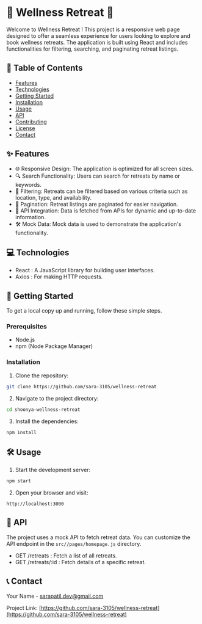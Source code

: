 # 🌿 Wellness Retreat 🌿

Welcome to Wellness Retreat ! This project is a responsive web page designed to offer a seamless experience for users looking to explore and book wellness retreats. The application is built using React and includes functionalities for filtering, searching, and paginating retreat listings.

## 📜 Table of Contents

- [Features](#-features)
- [Technologies](#-technologies)
- [Getting Started](#-getting-started)
- [Installation](#-installation)
- [Usage](#-usage)
- [API](#-api)
- [Contributing](#-contributing)
- [License](#-license)
- [Contact](#-contact)

## ✨ Features

- 🌐  Responsive Design:  The application is optimized for all screen sizes.
- 🔍  Search Functionality:  Users can search for retreats by name or keywords.
- 🎯  Filtering:  Retreats can be filtered based on various criteria such as location, type, and availability.
- 📑  Pagination:  Retreat listings are paginated for easier navigation.
- 🔗  API Integration:  Data is fetched from APIs for dynamic and up-to-date information.
- 🛠️  Mock Data:  Mock data is used to demonstrate the application's functionality.

## 💻 Technologies

-  React : A JavaScript library for building user interfaces.
-  Axios : For making HTTP requests.


## 🚀 Getting Started

To get a local copy up and running, follow these simple steps.

### Prerequisites

- Node.js
- npm (Node Package Manager)

### Installation

1.  Clone the repository: 

```bash
git clone https://github.com/sara-3105/wellness-retreat
```

2.  Navigate to the project directory: 

```bash
cd shoonya-wellness-retreat
```

3.  Install the dependencies: 

```bash
npm install
```

## 🛠️ Usage

1.  Start the development server: 

```bash
npm start
```

2.  Open your browser and visit: 

```
http://localhost:3000
```

## 📡 API

The project uses a mock API to fetch retreat data. You can customize the API endpoint in the `src//pages/homepage.js` directory.

-  GET /retreats : Fetch a list of all retreats.
-  GET /retreats/:id : Fetch details of a specific retreat.


## 📞 Contact

Your Name - [sarapatil.dev@gmail.com](mailto:sarapatil.dev@gmail.com)

Project Link: [https://github.com/sara-3105/wellness-retreat](https://github.com/sara-3105/wellness-retreat)
